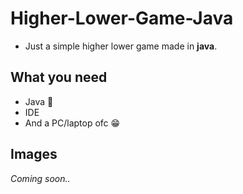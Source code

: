 # Higher-Lower-Game-Java

- Just a simple higher lower game made in **java**.

## What you need
- Java 🍵
- IDE
- And a PC/laptop ofc 😁

## Images

*Coming soon..*
